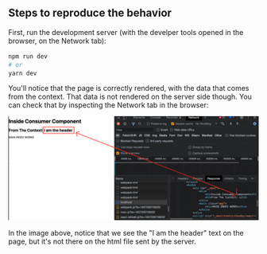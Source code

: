 ## Steps to reproduce the behavior

First, run the development server (with the develper tools opened in the browser, on the Network tab):

```bash
npm run dev
# or
yarn dev
```

You'll notice that the page is correctly rendered, with the data that comes from the context.
That data is not rendered on the server side though. You can check that by inspecting the Network tab 
in the browser:

![Example Image](./docs-images/Screen%20Shot%202022-07-05%20at%2010.18.22.png)

In the image above, notice that we see the "I am the header" text on the page, but it's not there
on the html file sent by the server.

